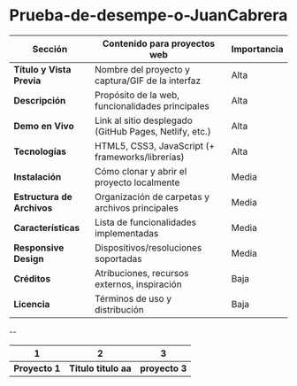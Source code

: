 # Prueba-de-desempe-o-JuanCabrera


| Sección | Contenido para proyectos web | Importancia |
|---------|------------------------------|-------------|
| **Título y Vista Previa** | Nombre del proyecto y captura/GIF de la interfaz | Alta |
| **Descripción** | Propósito de la web, funcionalidades principales | Alta |
| **Demo en Vivo** | Link al sitio desplegado (GitHub Pages, Netlify, etc.) | Alta |
| **Tecnologías** | HTML5, CSS3, JavaScript (+ frameworks/librerías) | Alta |
| **Instalación** | Cómo clonar y abrir el proyecto localmente | Media |
| **Estructura de Archivos** | Organización de carpetas y archivos principales | Media |
| **Características** | Lista de funcionalidades implementadas | Media |
| **Responsive Design** | Dispositivos/resoluciones soportadas | Media |
| **Créditos** | Atribuciones, recursos externos, inspiración | Baja |
| **Licencia** | Términos de uso y distribución | Baja |


--


|1 | 2 | 3 |
|---|---|---|
|**Proyecto 1** |**Titulo titulo** **aa** |**proyecto 3** | proyecto | alto |

